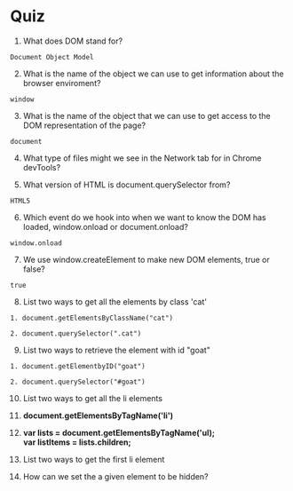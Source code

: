 # Quiz

1. What does DOM stand for?    
```
Document Object Model
```
2. What is the name of the object we can use to get information about the browser enviroment? 
```
window
```

3. What is the name of the object that we can use to get access to the DOM representation of the page? 
```
document
```

4. What type of files might we see in the Network tab for in Chrome devTools?

5. What version of HTML is document.querySelector from? 
```
HTML5
```

6. Which event do we hook into when we want to know the DOM has loaded, window.onload or document.onload? 
```
window.onload
```

7. We use window.createElement to make new DOM elements, true or false? 
```
true
```

8. List two ways to get all the elements by class 'cat'
```
1. document.getElementsByClassName("cat")

2. document.querySelector(".cat")
```
9. List two ways to retrieve the element with id "goat"
```
1. document.getElementbyID("goat")

2. document.querySelector("#goat")
```

10. List two ways to get all the li elements
 1. **document.getElementsByTagName('li')**
 2. **var lists = document.getElementsByTagName('ul);**    
 **var listItems = lists.children;**

11. List two ways to get the first li element

12. How can we set the a given element to be hidden?

